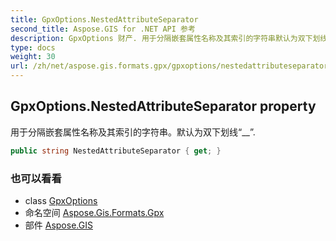 ```yaml
---
title: GpxOptions.NestedAttributeSeparator
second_title: Aspose.GIS for .NET API 参考
description: GpxOptions 财产. 用于分隔嵌套属性名称及其索引的字符串默认为双下划线__.
type: docs
weight: 30
url: /zh/net/aspose.gis.formats.gpx/gpxoptions/nestedattributeseparator/
---
```

## GpxOptions.NestedAttributeSeparator property

用于分隔嵌套属性名称及其索引的字符串。默认为双下划线“__”.

```csharp
public string NestedAttributeSeparator { get; }
```

### 也可以看看

* class [GpxOptions](../)
* 命名空间 [Aspose.Gis.Formats.Gpx](../../gpxoptions/)
* 部件 [Aspose.GIS](../../../)


